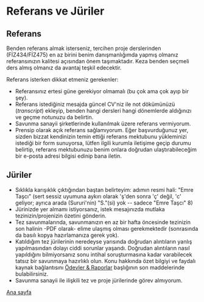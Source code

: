 # Referans ve Jüriler

## Referans
Benden referans almak isterseniz, tercihen proje derslerinden (FİZ434/FİZ475) en az birini benim danışmanlığımda yapmış olmanız referansınızın kalitesi açısından önem taşımaktadır. Keza benden seçmeli ders almış olmanız da avantaj teşkil edecektir. 

  Referans isterken dikkat etmeniz gerekenler:

   * Referansınız ertesi güne gerekiyor olmamalı (bu çok ama çok ayıp bir şey).
   * Referans istediğiniz mesajda güncel CV'niz ile not dökümünüzü (*transcript*) ekleyip, benden hangi dersleri hangi dönemlerde aldığınızı ve geçme notunuzu da belirtin.
   * Savunma sanayii şirketlerinde kullanılmak üzere referans vermiyorum.
   * Prensip olarak açık referans sağlamıyorum. Eğer başvurduğunuz yer, sizden bizzat kendinizin temin ettiği referans mektubunu yükleminizi istediği bir form sunuyorsa, lütfen ilgili kurumla iletişime geçip durumu belirtip, referans mektubunuzu benim onlara doğrudan ulaştırabileceğim bir e-posta adresi bilgisi edinip bana iletin.

## Jüriler
* Sıklıkla karışıklık çıktığından baştan belirteyim: adımın resmi hali: "Emre Taşcı" (sert sessiz uyumuna aykırı olarak 'ş'den sonra 'ç' değil, 'c' geliyor; ayrıca arada (Sururi'nin) "S."(si) yok -- sadece "Emre Taşcı" 8)
* Jürinizde yer almamı istiyorsanız, istek mesajınızda mutlaka tezinizin/projenizin özetini gönderin.
* Tez savunmalarında, savunmanızın en az bir hafta öncesinde tezinizin son halinin -PDF olarak- elime ulaşmış olması gerekmektedir (sonrasında da basılı kopya hazırlamanıza gerek yok).
* Katıldığım tez jürilerinin neredeyse yarısında doğrudan alıntıların yanlış yapılmasından dolayı ciddi sorunlar yaşandı. Doğrudan alıntıların nasıl yapıldığını bilmiyorsanız sonu intihal soruşturmasına kadar varabilecek tatsız bir savunmaya hazırlıklı olun. Konu hakkında özet bilgiyi ve faydalı kaynak bağlantısını [Ödevler & Raporlar](odevler_raporlar.md) başlığının son maddelerinde bulabilirsiniz.
* Savunma sanayii ile ilişkili tez ve proje jürilerinde görev almıyorum.

[Ana sayfa](README.md)

